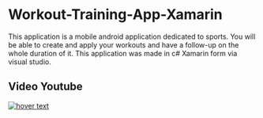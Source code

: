 # Workout-Training-App-Xamarin
This application is a mobile android application dedicated to sports.
You will be able to create and apply your workouts and have a follow-up on the whole duration of it.
This application was made in c# Xamarin form via visual studio.
## Video Youtube
<a href="https://youtu.be/bDLIHyxylv0">
    <img src="https://i9.ytimg.com/vi/bDLIHyxylv0/mqdefault.jpg?v=62a8d848&sqp=COC-o5UG&rs=AOn4CLBrrcSw0DG9oL-8n_CTJ9lWfg37gA" title="hover text">
</a>
                                                                                                                                                                                                           
